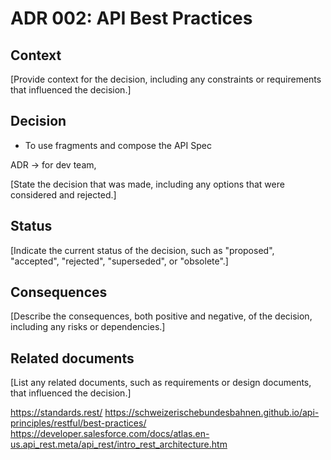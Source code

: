 # ADR 002: API Best Practices

## Context

[Provide context for the decision, including any constraints or requirements that influenced the decision.]

## Decision

- To use fragments and compose the API Spec

ADR -> for dev team,


[State the decision that was made, including any options that were considered and rejected.]

## Status

[Indicate the current status of the decision, such as "proposed", "accepted", "rejected", "superseded", or "obsolete".]

## Consequences

[Describe the consequences, both positive and negative, of the decision, including any risks or dependencies.]

## Related documents

[List any related documents, such as requirements or design documents, that influenced the decision.]


https://standards.rest/
https://schweizerischebundesbahnen.github.io/api-principles/restful/best-practices/
https://developer.salesforce.com/docs/atlas.en-us.api_rest.meta/api_rest/intro_rest_architecture.htm
